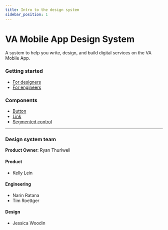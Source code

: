 ```yaml
---
title: Intro to the design system
sidebar_position: 1
---
```


# VA Mobile App Design System

A system to help you write, design, and build digital services on the VA Mobile App.


### Getting started
- [For designers](/va-mobile-app/design/About/designers)
- [For engineers](/va-mobile-app/design/About/For%20engineers/overview)

### Components
- [Button](/va-mobile-app/design/Components/Buttons%20and%20links/Button)
- [Link](/va-mobile-app/design/Components/Buttons%20and%20links/Link)
- [Segmented control](/va-mobile-app/design/Components/Navigation/Secondary/SegmentedControl)

-----

### Design system team

**Product Owner**: Ryan Thurlwell

#### Product
* Kelly Lein

#### Engineering
* Narin Ratana
* Tim Roettger

#### Design
* Jessica Woodin